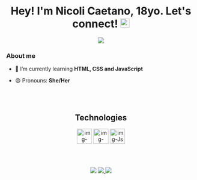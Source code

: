 <h1 align="center">
Hey! I'm Nicoli Caetano, 18yo. Let's connect!
<img src="https://raw.githubusercontent.com/gist/arunprakashpj/48aa20057048b46c6f9ba9d114a8b76f/raw/69a9d496f651091a509ea8d9913c4aef5c419afb/Hi.gif" width="24" height="24"/>
</h1>
<p align="center">
  
<img src="https://readme-typing-svg.demolab.com?font=Fira+Code&center=true&weight=500&size=25&duration=2000&pause=1000&color=FFFFFF&width=435&lines=Front-end+Developer+%3C3">
</p>

### About me

- 🌱 I’m currently learning **HTML, CSS and JavaScript** 
  
- 😄 Pronouns: **She/Her**

<br><br>

<div>
  <h2 align="center">Technologies</h2>
   <div align="center">
     <img src="https://cdn.jsdelivr.net/gh/devicons/devicon/icons/css3/css3-original.svg"  align="center" alt="img-css" height="40" width="40" />
     <img src="https://cdn.jsdelivr.net/gh/devicons/devicon/icons/html5/html5-original.svg"  align="center" alt="img-html" height="40" width="40"/>
     <img src="https://cdn.jsdelivr.net/gh/devicons/devicon/icons/javascript/javascript-original.svg" align="center" alt="img-Js" height="40" width="40" />
<!--      <img src="https://cdn.jsdelivr.net/gh/devicons/devicon/icons/git/git-original.svg" align="center" alt="img-git" height="40" width="40" /> -->
   </div>
</div>

<br><br>
                                          
<div align="center">
  <a href="https://instagram.com/nicolictn/" target="_blank"><img src="https://img.shields.io/badge/-Instagram-%23E4405F?style=for-the-badge&logo=instagram&logoColor=white" target="_blank"></a>
  <a href = "mailto:nicolictn@gmail.com"><img src="https://img.shields.io/badge/-Gmail-%23333?style=for-the-badge&logo=gmail&logoColor=white" target="_blank">   </a>
  <a href="https://linkedin.com/in/nicolicaetano" target="_blank"><img src="https://img.shields.io/badge/-LinkedIn-%230077B5?style=for-the-badge&logo=linkedin&logoColor=white" target="_blank"></a>
</div>     
<!--
**Kaique-de-campos/Kaique-de-campos** is a ✨ _special_ ✨ repository because its `README.md` (this file) appears on your GitHub profile.

Here are some ideas to get you started:

- 🔭 I’m currently working on ...
- 🌱 I’m currently learning ...
- 👯 I’m looking to collaborate on ...
- 🤔 I’m looking for help with ...
- 💬 Ask me about ...
- 📫 How to reach me: ...
- 😄 Pronouns: ...
- ⚡ Fun fact: ...
-->
